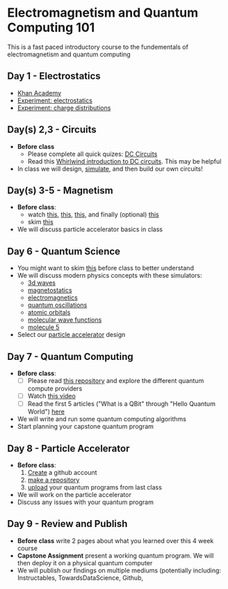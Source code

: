 # Electromagnetism and Quantum Computing 101

This is a fast paced introductory course to the fundementals of electromagnetism and quantum computing

## Day 1 - Electrostatics

- [Khan Academy](https://www.khanacademy.org/science/ap-physics-1/ap-electric-charge-electric-force-and-voltage)
- [Experiment: electrostatics](https://phet.colorado.edu/sims/html/balloons-and-static-electricity/latest/balloons-and-static-electricity_en.html)
- [Experiment: charge distributions](https://phet.colorado.edu/sims/html/charges-and-fields/latest/charges-and-fields_en.html)

## Day(s) 2,3 - Circuits

- **Before class**
  - Please complete all quick quizes: [DC Circuits](https://www.khanacademy.org/science/ap-physics-1/ap-circuits-topic)
  - Read this [Whirlwind introduction to DC circuits](https://www.electronicshub.org/dc-circuits-basics/). This may be helpful
- In class we will design, [simulate](https://www.circuitlab.com/), and then build our own circuits!

## Day(s) 3-5 - Magnetism

- **Before class**:
  - watch [this](https://youtu.be/s94suB5uLWw), [this](https://youtu.be/pQp6bmJPU_0), [this](https://youtu.be/5fqwJyt4Lus), and finally (optional) [this](https://youtu.be/K40lNL3KsJ4)
  - skim [this](https://www.khanacademy.org/science/ap-physics-2/ap-magnetic-forces-and-magnetic-fields)
- We will discuss particle accelerator basics in class

## Day 6 - Quantum Science

- You might want to skim [this](https://openstax.org/books/university-physics-volume-3/pages/7-introduction) before class to better understand
- We will discuss modern physics concepts with these simulators:
  - [3d waves](https://www.falstad.com/wavebox/)
  - [magnetostatics](https://www.falstad.com/vector3dm/)
  - [electromagnetics](https://www.falstad.com/emwave2/)
  - [quantum oscillations](https://www.falstad.com/qm3dosc/)
  - [atomic orbitals](https://www.falstad.com/qmatom/)
  - [molecular wave functions](https://www.falstad.com/qmmo/)
  - [molecule 5](https://www.myphysicslab.com/)
- Select our [particle accelerator](https://github.com/JacobFV/particle-accelerator) design

## Day 7 - Quantum Computing

- **Before class**:
  - [ ] Please read [this repository](https://github.com/JacobFV/Quantum-Computing) and explore the different quantum compute providers
  - [ ] Watch [this video](https://www.youtube.com/watch?v=lvTqbM5Dq4Q)
  - [ ] Read the first 5 articles ("What is a QBit" through "Hello Quantum World") [here](https://www.quantum-inspire.com/kbase/introduction-to-quantum-computing/)
- We will write and run some quantum computing algorithms
- Start planning your capstone quantum program

## Day 8 - Particle Accelerator
- **Before class**:
  1. [Create](https://github.com/) a github account
  2. [make a repository](https://docs.github.com/en/github/getting-started-with-github/create-a-repo)
  3. [upload](https://docs.github.com/en/github/managing-files-in-a-repository/adding-a-file-to-a-repository) your quantum programs from last class
- We will work on the particle accelerator
- Discuss any issues with your quantum program

## Day 9 - Review and Publish
- **Before class** write 2 pages about what you learned over this 4 week course
- **Capstone Assignment** present a working quantum program. We will then deploy it on a physical quantum computer
- We will publish our findings on multiple mediums (potentially including: Instructables, TowardsDataScience, Github, 
